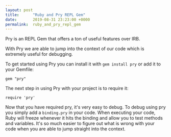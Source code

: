 ```yaml
---
layout: post
title:      "Ruby and Pry REPL Gem"
date:       2019-08-31 23:23:00 +0000
permalink:  ruby_and_pry_repl_gem
---
```



Pry is an REPL Gem that offers a ton of useful features over IRB. 

With Pry we are able to jump into the context of our code which is extremely useful for debugging. 

To get started using Pry you can install it with `gem install pry` or add it to your Gemfile:

```
gem "pry"
```

The next step in using Pry with your project is to require it:

```
require 'pry'
```

Now that you have required pry, it's very easy to debug.  To debug using pry you simply add a `binding.pry` in your code.  When executing your code, Ruby will freeze whenever it hits the binding and allow you to test methods and variables. 
It's so much easier to figure out what is wrong with your code when you are able to jump straight into the context. 
